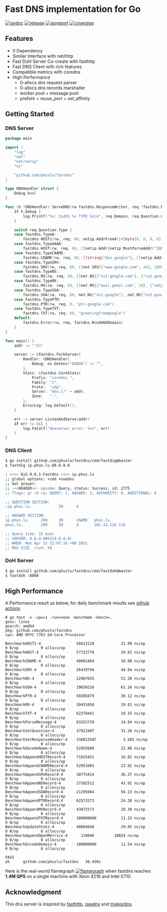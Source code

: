 # Fast DNS implementation for Go

[![godoc][godoc-img]][godoc]
[![release][release-img]][release]
[![goreport][goreport-img]][goreport]
[![coverage][coverage-img]][coverage]


## Features

* 0 Dependency
* Similar Interface with net/http
* Fast DoH Server Co-create with fasthttp
* Fast DNS Client with rich features
* Compatible metrics with coredns
* High Performance
    - 0-allocs dns request parser
    - 0-allocs dns records marshaller
    - worker pool + message pool
    - prefork + reuse_port + set_affinity


## Getting Started

### DNS Server
```go
package main

import (
	"log"
	"net"
	"net/netip"
	"os"

	"github.com/phuslu/fastdns"
)

type DNSHandler struct {
	Debug bool
}

func (h *DNSHandler) ServeDNS(rw fastdns.ResponseWriter, req *fastdns.Message) {
	if h.Debug {
		log.Printf("%s: CLASS %s TYPE %s\n", req.Domain, req.Question.Class, req.Question.Type)
	}

	switch req.Question.Type {
	case fastdns.TypeA:
		fastdns.HOST1(rw, req, 60, netip.AddrFrom4([4]byte{8, 8, 8, 8}))
	case fastdns.TypeAAAA:
		fastdns.HOST(rw, req, 60, []netip.Addr{netip.MustParseAddr("2001:4860:4860::8888")})
	case fastdns.TypeCNAME:
		fastdns.CNAME(rw, req, 60, []string{"dns.google"}, []netip.Addr{netip.MustParseAddr("8.8.8.8")})
	case fastdns.TypeSRV:
		fastdns.SRV(rw, req, 60, []net.SRV{{"www.google.com", 443, 1000, 1000}})
	case fastdns.TypeNS:
		fastdns.NS(rw, req, 60, []net.NS{{"ns1.google.com"}, {"ns2.google.com"}})
	case fastdns.TypeMX:
		fastdns.MX(rw, req, 60, []net.MX{{"mail.gmail.com", 10}, {"smtp.gmail.com", 10}})
	case fastdns.TypeSOA:
		fastdns.SOA(rw, req, 60, net.NS{"ns1.google"}, net.NS{"ns2.google"}, 60, 90, 90, 180, 60)
	case fastdns.TypePTR:
		fastdns.PTR(rw, req, 0, "ptr.google.com")
	case fastdns.TypeTXT:
		fastdns.TXT(rw, req, 60, "greetingfromgoogle")
	default:
		fastdns.Error(rw, req, fastdns.RcodeNXDomain)
	}
}

func main() {
	addr := ":53"

	server := &fastdns.ForkServer{
		Handler: &DNSHandler{
			Debug: os.Getenv("DEBUG") != "",
		},
		Stats: &fastdns.CoreStats{
			Prefix: "coredns_",
			Family: "1",
			Proto:  "udp",
			Server: "dns://" + addr,
			Zone:   ".",
		},
		ErrorLog: log.Default(),
	}

	err := server.ListenAndServe(addr)
	if err != nil {
		log.Fatalf("dnsserver error: %+v", err)
	}
}
```

### DNS Client
```bash
$ go install github.com/phuslu/fastdns/cmd/fastdig@master
$ fastdig ip.phus.lu @8.8.8.8

; <<>> DiG 0.0.1-Fastdns <<>> ip.phus.lu
;; global options: +cmd +noedns
;; Got answer:
;; ->>HEADER<<- opcode: Query, status: Success, id: 2775
;; flags: qr rd ra; QUERY: 1, ANSWER: 2, AUTHORITY: 0, ADDITIONAL: 0

;; QUESTION SECTION:
;ip.phus.lu.            IN      A

;; ANSWER SECTION:
ip.phus.lu.     299     IN      CNAME   phus.lu.
phus.lu.        299     IN      A       101.32.116.118

;; Query time: 15 msec
;; SERVER: 8.8.8.8#53(8.8.8.8)
;; WHEN: Mon Apr 12 22:07:16 +08 2021
;; MSG SIZE  rcvd: 58
```

### DoH Server
```bash
$ go install github.com/phuslu/fastdns/cmd/fastdoh@master
$ fastdoh :8080
```

## High Performance

A Performance result as below, for daily benchmark results see [github actions][benchmark]
```
# go test -v -cpu=1 -run=none -benchmem -bench=.
goos: linux
goarch: amd64
pkg: github.com/phuslu/fastdns
cpu: AMD EPYC 7763 64-Core Processor

BenchmarkHOST1-4               	56613120	        21.09 ns/op	       0 B/op	       0 allocs/op
BenchmarkHOST-4                	57722778	        20.82 ns/op	       0 B/op	       0 allocs/op
BenchmarkCNAME-4               	40001464	        30.00 ns/op	       0 B/op	       0 allocs/op
BenchmarkSRV-4                 	26439794	        44.84 ns/op	       0 B/op	       0 allocs/op
BenchmarkNS-4                  	22967035	        52.28 ns/op	       0 B/op	       0 allocs/op
BenchmarkSOA-4                 	19650216	        61.16 ns/op	       0 B/op	       0 allocs/op
BenchmarkPTR-4                 	50205879	        30.12 ns/op	       0 B/op	       0 allocs/op
BenchmarkMX-4                  	39453458	        29.81 ns/op	       0 B/op	       0 allocs/op
BenchmarkTXT-4                 	62278441	        19.15 ns/op	       0 B/op	       0 allocs/op
BenchmarkParseMessage-4        	83152729	        14.84 ns/op	       0 B/op	       0 allocs/op
BenchmarkSetQuestion-4         	37922407	        31.28 ns/op	       0 B/op	       0 allocs/op
BenchmarkSetResponseHeader-4   	336013587	         3.583 ns/op	       0 B/op	       0 allocs/op
BenchmarkDecodeName-4          	52855680	        22.86 ns/op	       0 B/op	       0 allocs/op
BenchmarkAppendHOSTRecord-4    	71025451	        16.81 ns/op	       0 B/op	       0 allocs/op
BenchmarkAppendCNAMERecord-4   	52953403	        23.92 ns/op	       0 B/op	       0 allocs/op
BenchmarkAppendSRVRecord-4     	30775414	        36.37 ns/op	       0 B/op	       0 allocs/op
BenchmarkAppendNSRecord-4      	27102512	        43.92 ns/op	       0 B/op	       0 allocs/op
BenchmarkAppendSOARecord-4     	21295884	        56.13 ns/op	       0 B/op	       0 allocs/op
BenchmarkAppendPTRRecord-4     	62573373	        24.38 ns/op	       0 B/op	       0 allocs/op
BenchmarkAppendMXRecord-4      	43072573	        28.30 ns/op	       0 B/op	       0 allocs/op
BenchmarkAppendTXTRecord-4     	100000000	        11.15 ns/op	       0 B/op	       0 allocs/op
BenchmarkUpdateStats-4         	40084848	        29.85 ns/op	       0 B/op	       0 allocs/op
BenchmarkAppendOpenMetrics-4   	  110046	     10824 ns/op	       0 B/op	       0 allocs/op
BenchmarkEncodeDomain-4        	100000000	        11.54 ns/op	       0 B/op	       0 allocs/op

PASS
ok  	github.com/phuslu/fastdns	30.430s
```

Here is the real-world flamegraph [![flamegraph][flamegraph]][flamegraph] when fastdns reaches **1.4M QPS** on a single machine with Xeon 4216 and Intel X710.

## Acknowledgment
This dns server is inspired by [fasthttp][fasthttp], [rawdns][rawdns] and [miekg/dns][miekg/dns].

[godoc-img]: http://img.shields.io/badge/godoc-reference-blue.svg
[godoc]: https://godoc.org/github.com/phuslu/fastdns
[release-img]: https://img.shields.io/github/v/tag/phuslu/fastdns?label=release
[release]: https://github.com/phuslu/fastdns/releases
[goreport-img]: https://goreportcard.com/badge/github.com/phuslu/fastdns
[goreport]: https://goreportcard.com/report/github.com/phuslu/fastdns
[coverage-img]: http://gocover.io/_badge/github.com/phuslu/fastdns
[coverage]: https://gocover.io/github.com/phuslu/fastdns
[benchmark]: https://github.com/phuslu/fastdns/actions?query=workflow%3Abenchmark
[flamegraph]: https://cdn.jsdelivr.net/gh/phuslu/fastdns/torch.svg
[fasthttp]: https://github.com/valyala/fasthttp
[rawdns]: https://github.com/cirocosta/rawdns
[miekg/dns]: https://github.com/miekg/dns

